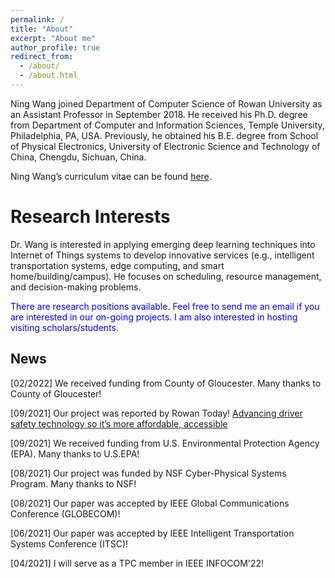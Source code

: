 ```yaml
---
permalink: /
title: "About"
excerpt: "About me"
author_profile: true
redirect_from: 
  - /about/
  - /about.html
---
```


Ning Wang joined Department of Computer Science of Rowan University as an Assistant Professor in September 2018. He received his Ph.D. degree from Department of Computer and Information Sciences, Temple University, Philadelphia, PA, USA. Previously, he obtained his B.E. degree from School of Physical Electronics, University of Electronic Science and Technology of China, Chengdu, Sichuan, China.

Ning Wang’s curriculum vitae can be found [here](CV_Ning_Wang.pdf).


Research Interests
======
Dr. Wang is interested in applying emerging deep learning techniques into Internet of Things systems to develop innovative services (e.g., intelligent transportation systems, edge computing, and smart home/building/campus). He focuses on scheduling, resource management, and decision-making problems. 


 <span style="color:blue"> There are research positions available. Feel free to send me an email if you are interested in our on-going projects. I am also interested in hosting visiting scholars/students. </span>

News
------
[02/2022] We received funding from County of Gloucester. Many thanks to County of Gloucester!

[09/2021] Our project was reported by Rowan Today! [Advancing driver safety technology so it’s more affordable, accessible](https://today.rowan.edu/news/2021/09/improving-ai-driver-assistance-tools.html)

[09/2021] We received funding from U.S. Environmental Protection Agency (EPA). Many thanks to U.S.EPA!

[08/2021] Our project was funded by NSF Cyber-Physical Systems Program. Many thanks to NSF!

[08/2021] Our paper was accepted by IEEE Global Communications Conference (GLOBECOM)!

[06/2021] Our paper was accepted by IEEE Intelligent Transportation Systems Conference (ITSC)!

[04/2021] I will serve as a TPC member in IEEE INFOCOM'22!
